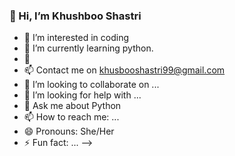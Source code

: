 ### 👋 Hi, I’m Khushboo Shastri

- 👀 I’m interested in coding
- 🌱 I’m currently learning python.
- 💞️ 
- 📫 Contact me on khusbooshastri99@gmail.com
- 👯 I’m looking to collaborate on ...
- 🤔 I’m looking for help with ...
- 💬 Ask me about Python
- 📫 How to reach me: ...
- 😄 Pronouns: She/Her
- ⚡ Fun fact: ...
-->
